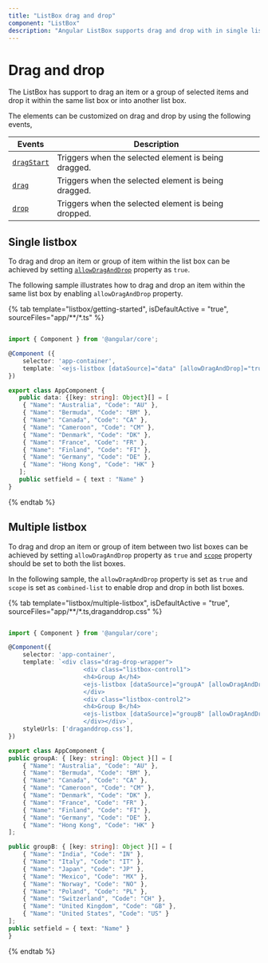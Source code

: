 ```yaml
---
title: "ListBox drag and drop"
component: "ListBox"
description: "Angular ListBox supports drag and drop with in single list box and between two list boxes."
---
```


# Drag and drop

The ListBox has support to drag an item or a group of selected items and drop it within the same list box or into another list box.

The elements can be customized on drag and drop by using the following events,

| Events | Description |
|------|------|
| [`dragStart`](../api/list-box/#dragstart) | Triggers when the selected element is being dragged. |
| [`drag`](../api/list-box/#drag) | Triggers when the selected element is being dragged. |
| [`drop`](../api/list-box/#drop) | Triggers when the selected element is being dropped. |

## Single listbox

To drag and drop an item or group of item within the list box can be achieved by setting [`allowDragAndDrop`](../api/list-box/#allowdraganddrop) property as `true`.

The following sample illustrates how to drag and drop an item within the same list box by enabling `allowDragAndDrop` property.

{% tab template="listbox/getting-started", isDefaultActive = "true", sourceFiles="app/**/*.ts" %}

```typescript

import { Component } from '@angular/core';

@Component ({
    selector: 'app-container',
    template: `<ejs-listbox [dataSource]="data" [allowDragAndDrop]="true" [fields]="setfield"><ejs-listbox>`
})

export class AppComponent {
   public data: {[key: string]: Object}[] = [
    { "Name": "Australia", "Code": "AU" },
    { "Name": "Bermuda", "Code": "BM" },
    { "Name": "Canada", "Code": "CA" },
    { "Name": "Cameroon", "Code": "CM" },
    { "Name": "Denmark", "Code": "DK" },
    { "Name": "France", "Code": "FR" },
    { "Name": "Finland", "Code": "FI" },
    { "Name": "Germany", "Code": "DE" },
    { "Name": "Hong Kong", "Code": "HK" }
   ];
   public setfield = { text : "Name" }
}
```

{% endtab %}

## Multiple listbox

To drag and drop an item or group of item between two list boxes can be achieved by setting `allowDragAndDrop` property as `true` and [`scope`](../api/list-box/#scope) property should be set to both the list boxes.

In the following sample, the `allowDragAndDrop` property is set as `true` and `scope` is set as `combined-list` to enable drop and drop in both list boxes.

{% tab template="listbox/multiple-listbox", isDefaultActive = "true", sourceFiles="app/**/*.ts,draganddrop.css" %}

```typescript

import { Component } from '@angular/core';

@Component({
    selector: 'app-container',
    template: `<div class="drag-drop-wrapper">
                     <div class="listbox-control1">
                     <h4>Group A</h4>
                     <ejs-listbox [dataSource]="groupA" [allowDragAndDrop]="true" [fields]="setfield" scope="combined-list" height="290px"></ejs-listbox>
                     </div>
                     <div class="listbox-control2">
                     <h4>Group B</h4>
                     <ejs-listbox [dataSource]="groupB" [allowDragAndDrop]="true" [fields]="setfield" scope="combined-list" height="290px"></ejs-listbox>
                     </div></div>`,
    styleUrls: ['draganddrop.css'],
})

export class AppComponent {
public groupA: { [key: string]: Object }[] = [
    { "Name": "Australia", "Code": "AU" },
    { "Name": "Bermuda", "Code": "BM" },
    { "Name": "Canada", "Code": "CA" },
    { "Name": "Cameroon", "Code": "CM" },
    { "Name": "Denmark", "Code": "DK" },
    { "Name": "France", "Code": "FR" },
    { "Name": "Finland", "Code": "FI" },
    { "Name": "Germany", "Code": "DE" },
    { "Name": "Hong Kong", "Code": "HK" }
];

public groupB: { [key: string]: Object }[] = [
    { "Name": "India", "Code": "IN" },
    { "Name": "Italy", "Code": "IT" },
    { "Name": "Japan", "Code": "JP" },
    { "Name": "Mexico", "Code": "MX" },
    { "Name": "Norway", "Code": "NO" },
    { "Name": "Poland", "Code": "PL" },
    { "Name": "Switzerland", "Code": "CH" },
    { "Name": "United Kingdom", "Code": "GB" },
    { "Name": "United States", "Code": "US" }
];
public setfield = { text: "Name" }
}

```

{% endtab %}